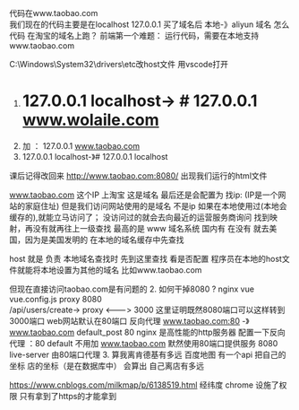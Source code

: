 代码在www.taobao.com  
我们现在的代码主要是在localhost 127.0.0.1
买了域名后 本地-》aliyun  域名
怎么代码 在淘宝的域名上跑？
前端第一个难题：
运行代码，需要在本地支持www.taobao.com

C:\Windows\System32\drivers\etc改host文件 用vscode打开

1. #   127.0.0.1       localhost-> #	127.0.0.1       www.wolaile.com
2. 加 ： 127.0.0.1       www.taobao.com
3. 127.0.0.1       localhost-》# 127.0.0.1       localhost  

课后记得改回来
http://www.taobao.com:8080/ 出现我们运行的html文件

www.taobao.com 这个IP   上淘宝 这是域名 最后还是会配置为
找ip: (IP是一个网站的家庭住址) 但是我们访问网站使用的是域名 不是ip 如果在本地使用过(本地会缓存的),就能立马访问了；
没访问过的就会去向最近的运营服务商询问 找到映射，再没有就再往上一级查找 
最高的是 www 域名系统 国内有 在没有 就去美国，因为是美国发明的
在本地的域名缓存中先查找

host 就是 负责 本地域名查找时 先到这里查找 看是否配置 程序员在本地的host文件就能将本地设置为其他的域名 比如www.taobao.com

但现在直接访问taobao.com是有问题的
2. 如何干掉8080 ?
nginx
vue vue.config.js  proxy 8080  
/api/users/create-> proxy <---> 3000
这里证明既然8080端口可以这样转到3000端口
web网站默认在80端口
反向代理 www.taobao.com:80  -》  www.taobao.com  default_post 80
nginx 是高性能的http服务器
配置一下反向代理
：80  default 不用加 www.taobao.com 默然使用80端口提供服务
8080 live-server 由80端口代理
3. 算我离肯德基有多远
百度地图 有一个api
把自己的坐标 店的坐标（是在数据库中） 会算出 自己离店有多远

https://www.cnblogs.com/milkmap/p/6138519.html 经纬度 chrome 设施了权限 只有拿到了https的才能拿到